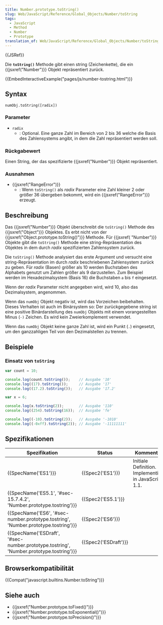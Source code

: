 ```yaml
---
title: Number.prototype.toString()
slug: Web/JavaScript/Reference/Global_Objects/Number/toString
tags:
  - JavaScript
  - Method
  - Number
  - Prototype
translation_of: Web/JavaScript/Reference/Global_Objects/Number/toString
---
```

{{JSRef}}

Die **`toString()`** Methode gibt einen string (Zeichenkette), die ein {{jsxref("Number")}} Objekt repräsentiert zurück.

{{EmbedInteractiveExample("pages/js/number-tostring.html")}}

## Syntax

    numObj.toString([radix])

### Parameter

- `radix`
  - : Optional. Eine ganze Zahl im Bereich von 2 bis 36 welche die Basis des Zahlensystems angibt, in dem die Zahl repräsentiert werden soll.

### Rückgabewert

Einen String, der das spezifizierte {{jsxref("Number")}} Objekt repräsentiert.

### Ausnahmen

- {{jsxref("RangeError")}}
  - : Wenn `toString()` als _radix_ Parameter eine Zahl kleiner 2 oder größer 36 übergeben bekommt, wird ein {{jsxref("RangeError")}} erzeugt.

## Beschreibung

Das {{jsxref("Number")}} Objekt überschreibt die `toString()` Methode des {{jsxref("Object")}} Objektes. Es erbt nicht von der {{jsxref("Object.prototype.toString()")}} Methode. Für {{jsxref( "Number")}} Objekte gibt die `toString()` Methode eine string-Repräsentation des Objektes in dem durch _radix_ spezifizierten Zahlensystem zurück.

Die `toString()` Methode analysiert das erste Argument und versucht eine string-Repräsentation im durch _radix_ beschriebenen Zahlensystem zurück zu geben. Für _radix_ (Basen) größer als 10 werden Buchstaben des Alphabets genutzt um Zahlen größer als 9 darzustellen. Zum Beispiel werden im Hexadezimalsystem (Basis 16) die Buchstaben `a` bis `f` eingesetzt.

Wenn der _radix_ Parameter nicht angegeben wird, wird 10, also das Dezimalsystem, angenommen.

Wenn das `numObj` Objekt negativ ist, wird das Vorzeichen beibehalten. Dieses Verhalten ist auch im Binärsystem so: Der zurückgegebene string ist eine positive Binärdarstellung des `numObj` Objekts mit einem vorangestellten Minus (`-)` Zeichen. Es wird kein Zweierkomplement verwendet.

Wenn das `numObj` Objekt keine ganze Zahl ist, wird ein Punkt (`.`) eingesetzt, um den ganzzahligen Teil von den Dezimalstellen zu trennen.

## Beispiele

### Einsatz von `toString`

```js
var count = 10;

console.log(count.toString());    // Ausgabe '10'
console.log((17).toString());     // Ausgabe '17'
console.log((17.2).toString());   // Ausgabe '17.2'

var x = 6;

console.log(x.toString(2));       // Ausgabe '110'
console.log((254).toString(16));  // Ausgabe 'fe'

console.log((-10).toString(2));   // Ausgabe '-1010'
console.log((-0xff).toString(2)); // Ausgabe '-11111111'
```

## Spezifikationen

| Spezifikation                                                                                                        | Status                       | Kommentar                                             |
| -------------------------------------------------------------------------------------------------------------------- | ---------------------------- | ----------------------------------------------------- |
| {{SpecName('ES1')}}                                                                                             | {{Spec2('ES1')}}         | Initiale Definition. Implementiert in JavaScript 1.1. |
| {{SpecName('ES5.1', '#sec-15.7.4.2', 'Number.prototype.tostring')}}                             | {{Spec2('ES5.1')}}     |                                                       |
| {{SpecName('ES6', '#sec-number.prototype.tostring', 'Number.prototype.tostring')}}         | {{Spec2('ES6')}}         |                                                       |
| {{SpecName('ESDraft', '#sec-number.prototype.tostring', 'Number.prototype.tostring')}} | {{Spec2('ESDraft')}} |                                                       |

## Browserkompatibilität

{{Compat("javascript.builtins.Number.toString")}}

## Siehe auch

- {{jsxref("Number.prototype.toFixed()")}}
- {{jsxref("Number.prototype.toExponential()")}}
- {{jsxref("Number.prototype.toPrecision()")}}
